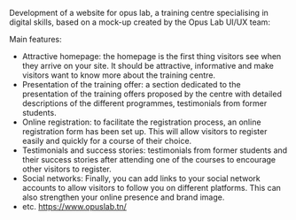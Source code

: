Development of a website for opus lab, a training centre specialising in digital skills, based on a mock-up created by the Opus Lab UI/UX team:

Main features:
- Attractive homepage: the homepage is the first thing visitors see when they arrive on your site. It should be attractive, informative and make visitors want to know more about the training centre.
- Presentation of the training offer: a section dedicated to the presentation of the training offers proposed by the centre with detailed descriptions of the different programmes, testimonials from former students.
- Online registration: to facilitate the registration process, an online registration form has been set up. This will allow visitors to register easily and quickly for a course of their choice.
- Testimonials and success stories: testimonials from former students and their success stories after attending one of the courses to encourage other visitors to register.
- Social networks: Finally, you can add links to your social network accounts to allow visitors to follow you on different platforms. This can also strengthen your online presence and brand image.
- etc.
https://www.opuslab.tn/
